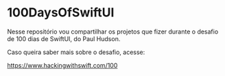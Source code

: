 # 100DaysOfSwiftUI
Nesse repositório vou compartilhar os projetos que fizer durante o desafio de 100 dias de SwiftUI, do Paul Hudson.


Caso queira saber mais sobre o desafio, acesse: 

https://www.hackingwithswift.com/100
